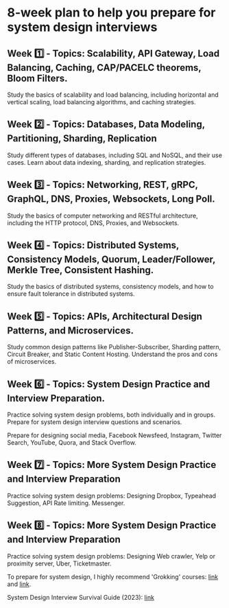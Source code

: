 # 8-week plan to help you prepare for system design interviews

## Week 1️⃣ - Topics: Scalability, API Gateway, Load Balancing, Caching, CAP/PACELC theorems, Bloom Filters.

Study the basics of scalability and load balancing, including horizontal and vertical scaling, load balancing algorithms, and caching strategies.

## Week 2️⃣ - Topics: Databases, Data Modeling, Partitioning, Sharding, Replication

Study different types of databases, including SQL and NoSQL, and their use cases. Learn about data indexing, sharding, and replication strategies.

## Week 3️⃣ - Topics: Networking, REST, gRPC, GraphQL, DNS, Proxies, Websockets, Long Poll.

Study the basics of computer networking and RESTful architecture, including the HTTP protocol, DNS, Proxies, and Websockets.

## Week 4️⃣ - Topics: Distributed Systems, Consistency Models, Quorum, Leader/Follower, Merkle Tree, Consistent Hashing.

Study the basics of distributed systems, consistency models, and how to ensure fault tolerance in distributed systems.

## Week 5️⃣ - Topics: APIs, Architectural Design Patterns, and Microservices.

Study common design patterns like Publisher-Subscriber, Sharding pattern, Circuit Breaker, and Static Content Hosting. Understand the pros and cons of microservices.

## Week 6️⃣ - Topics: System Design Practice and Interview Preparation.

Practice solving system design problems, both individually and in groups. Prepare for system design interview questions and scenarios.

Prepare for designing social media, Facebook Newsfeed, Instagram, Twitter Search, YouTube, Quora, and Stack Overflow.

## Week 7️⃣ - Topics: More System Design Practice and Interview Preparation

Practice solving system design problems: Designing Dropbox, Typeahead Suggestion, API Rate limiting. Messenger.

## Week 8️⃣ - Topics: More System Design Practice and Interview Preparation

Practice solving system design problems: Designing Web crawler, Yelp or proximity server, Uber, Ticketmaster.

To prepare for system design, I highly recommend 'Grokking' courses: [link](https://lnkd.in/dyCRtiec) and [link](https://lnkd.in/g4Wii9r7).

System Design Interview Survival Guide (2023): [link](https://lnkd.in/deqz6gnz)
